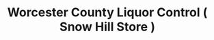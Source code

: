 ---
title: "Worcester County Liquor Control ( Snow Hill Store )"
url: /snow-hill/worcester-county-liquor-control-snow-hill-store/
shop: alcohol
---